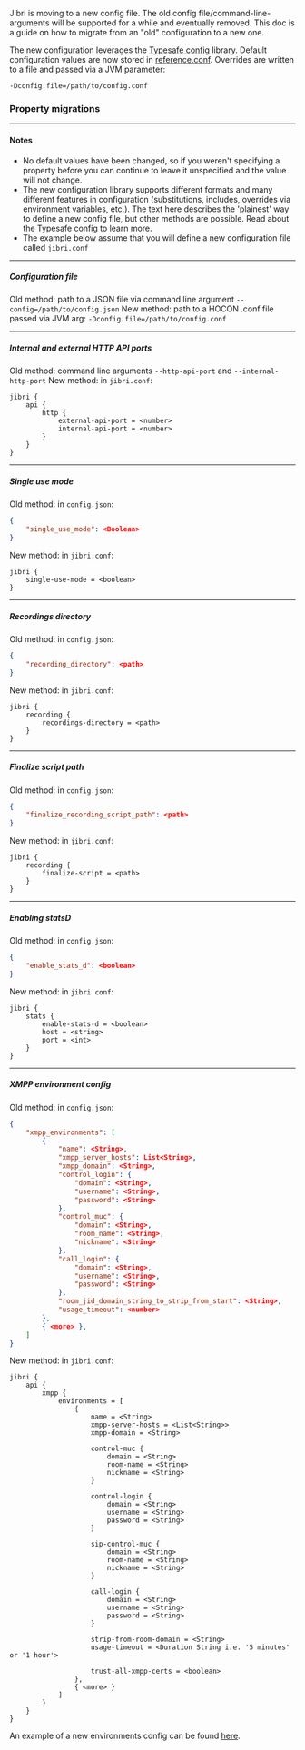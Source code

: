 ﻿Jibri is moving to a new config file.  The old config file/command-line-arguments will be supported for a while and eventually removed.  This doc is a guide on how to migrate from an "old" configuration to a new one.

The new configuration leverages the [Typesafe config](https://github.com/lightbend/config) library.  Default configuration values are now stored in [reference.conf](src/main/resources/reference.conf).  Overrides are written to a file and passed via a JVM parameter:
```
-Dconfig.file=/path/to/config.conf
```

### Property migrations
---
#### Notes
* No default values have been changed, so if you weren't specifying a property before you can continue to leave it unspecified and the value will not change.
* The new configuration library supports different formats and many different features in configuration (substitutions, includes, overrides via environment variables, etc.).  The text here describes the 'plainest' way to define a new config file, but other methods are possible.  Read about the Typesafe config to learn more.
* The example below assume that you will define a new configuration file called `jibri.conf`

---
##### Configuration file
Old method: path to a JSON file via command line argument `--config=/path/to/config.json`
New method: path to a HOCON .conf file passed via JVM arg: `-Dconfig.file=/path/to/config.conf`

---
##### Internal and external HTTP API ports
Old method: command line arguments `--http-api-port` and `--internal-http-port`
New method: in `jibri.conf`:
```hocon
jibri {
    api {
        http {
            external-api-port = <number>
            internal-api-port = <number>
        }
    }
}
```
---

##### Single use mode
Old method: in `config.json`:
```json
{
    "single_use_mode": <Boolean>
}
```
New method: in `jibri.conf`:
```hocon
jibri {
    single-use-mode = <boolean>
}
```

---
##### Recordings directory
Old method: in `config.json`:
```json
{
    "recording_directory": <path>
}
```
New method: in `jibri.conf`:
```hocon
jibri {
    recording {
        recordings-directory = <path>
    }
}
```
---
##### Finalize script path
Old method: in `config.json`:
```json
{
    "finalize_recording_script_path": <path>
}
```
New method: in `jibri.conf`:
```hocon
jibri {
    recording {
        finalize-script = <path>
    }
}
```
---
##### Enabling statsD
Old method: in `config.json`:
```json
{
    "enable_stats_d": <boolean>
}
```
New method: in `jibri.conf`:
```hocon
jibri {
    stats {
        enable-stats-d = <boolean>
        host = <string>
        port = <int>
    }
}
```
---
##### XMPP environment config
Old method: in `config.json`:
```json
{
    "xmpp_environments": [
        {
            "name": <String>,
            "xmpp_server_hosts": List<String>,
            "xmpp_domain": <String>,
            "control_login": {
                "domain": <String>,
                "username": <String>,
                "password": <String>
            },
            "control_muc": {
                "domain": <String>,
                "room_name": <String>,
                "nickname": <String>
            },
            "call_login": {
                "domain": <String>,
                "username": <String>,
                "password": <String>
            },
            "room_jid_domain_string_to_strip_from_start": <String>,
            "usage_timeout": <number>
        },
        { <more> },
    ]
}
```
New method: in `jibri.conf`:
```hocon
jibri {
    api {
        xmpp {
            environments = [
                {
                    name = <String>
                    xmpp-server-hosts = <List<String>>
                    xmpp-domain = <String>

                    control-muc {
                        domain = <String>
                        room-name = <String>
                        nickname = <String>
                    }

                    control-login {
                        domain = <String>
                        username = <String>
                        password = <String>
                    }

                    sip-control-muc {
                        domain = <String>
                        room-name = <String>
                        nickname = <String>
                    }

                    call-login {
                        domain = <String>
                        username = <String>
                        password = <String>
                    }

                    strip-from-room-domain = <String>
                    usage-timeout = <Duration String i.e. '5 minutes' or '1 hour'>

                    trust-all-xmpp-certs = <boolean>
                },
                { <more> }
            ]
        }
    }
}
```
An example of a new environments config can be found [here](example_xmpp_envs.conf).
